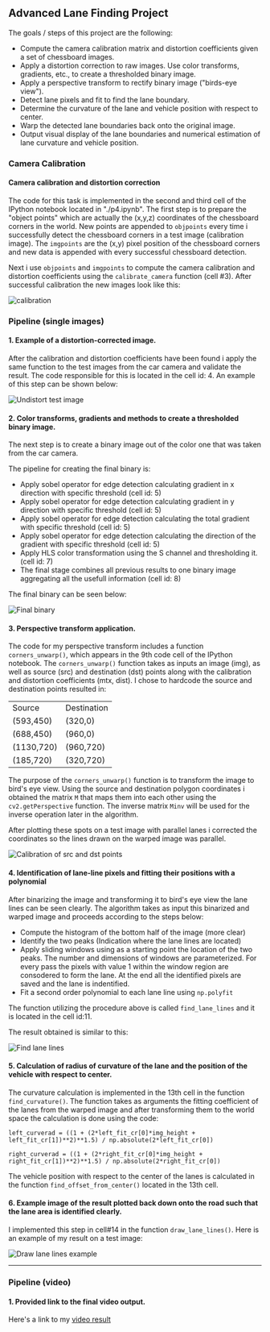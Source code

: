 ## Advanced Lane Finding Project ##

The goals / steps of this project are the following:

- Compute the camera calibration matrix and distortion coefficients given a set of chessboard images.
- Apply a distortion correction to raw images.
Use color transforms, gradients, etc., to create a thresholded binary image.
- Apply a perspective transform to rectify binary image ("birds-eye view").
- Detect lane pixels and fit to find the lane boundary.
- Determine the curvature of the lane and vehicle position with respect to center.
- Warp the detected lane boundaries back onto the original image.
- Output visual display of the lane boundaries and numerical estimation of lane curvature and vehicle position.

### Camera Calibration ###

#### Camera calibration and distortion correction ####

The code for this task is implemented in the second and third cell of the IPython notebook located in "./p4.ipynb". The first step is to prepare the "object points" which are actually the (x,y,z) coordinates of the chessboard corners in the world. New points are appended to `objpoints` every time i successfully detect  the chessboard corners in a test image (calibration image). The `imgpoints` are the (x,y) pixel position of the chessboard corners and new data is appended with every successful chessboard detection. 

Next i use `objpoints` and `imgpoints` to compute the camera calibration and distortion coefficients using the `calibrate_camera` function (cell #3). After successful calibration the new images look like this:

![calibration](http://i.imgur.com/5691uQH.jpg)

### Pipeline (single images)

#### 1. Example of a distortion-corrected image.
After the calibration and distortion coefficients have been found i apply the same function to the test images from the car camera and validate the result. The code responsible for this is located in the cell id: 4.  An example of this step can be shown below:

![Undistort test image](http://i.imgur.com/xOnsoVc.jpg)

#### 2. Color transforms, gradients and methods to create a thresholded binary image. 

The next step is to create a binary image out of the color one that was taken from the car camera. 

The pipeline for creating the final binary is:

- Apply sobel operator for edge detection calculating gradient in x direction with specific threshold (cell id: 5)
- Apply sobel operator for edge detection calculating gradient in y direction with specific threshold (cell id: 5)
- Apply sobel operator for edge detection calculating the total gradient with specific threshold (cell id: 5)
- Apply sobel operator for edge detection calculating the direction of the gradient with specific threshold (cell id: 5)
- Apply HLS color transformation using the S channel and thresholding it. (cell id: 7)
- The final stage combines all previous results to one binary image aggregating all the usefull information (cell id: 8)

The final binary can be seen below:

![Final binary](http://i.imgur.com/pLztpUs.jpg)

#### 3. Perspective transform application.

The code for my perspective transform includes a function `corners_unwarp()`, which appears in the 9th code cell of the IPython notebook. The `corners_unwarp()` function takes as inputs an image (img), as well as source (src) and destination (dst) points along with the calibration and distortion coefficients (mtx, dist). I chose to hardcode the source and destination points resulted in:

<table>
	<tr>
        <td>Source</td>
		<td>Destination</td>
    </tr>
    <tr>
        <td>(593,450)</td>
		<td>(320,0)</td>
    </tr>
<tr>
        <td>(688,450)</td>
		<td>(960,0)</td>
    </tr>
<tr>
        <td>(1130,720)</td>
		<td>(960,720)</td>
    </tr>
<tr>
        <td>(185,720)</td>
		<td>(320,720)</td>
    </tr>
</table>

The purpose of the `corners_unwarp()` function is to transform the image to bird's eye view. Using the source and destination polygon coordinates i obtained the matrix `M` that maps them into each other using the `cv2.getPerspective` function. The inverse matrix `Minv` will be used for the inverse operation later in the algorithm.

After plotting these spots on a test image with parallel lanes i corrected the coordinates so the lines drawn on the warped image was parallel.

![Calibration of src and dst points](http://i.imgur.com/pI1S6LT.jpg)

#### 4. Identification of lane-line pixels and fitting their positions with a polynomial

After binarizing the image and transforming it to bird's eye view the lane lines can be seen clearly. The algorithm takes as input this binarized and warped image and proceeds according to the steps below:

- Compute the histogram of the bottom half of the image (more clear)
- Identify the two peaks (Indication where the lane lines are located)
- Apply sliding windows using as a starting point the location of the two peaks. The number and dimensions of windows are parameterized. For every pass the pixels with value 1 within the window region are consodered to form the lane. At the end all the identified pixels are saved and the lane is indentified.
- Fit a second order polynomial to each lane line using `np.polyfit`

The function utilizing the procedure above is called `find_lane_lines` and it is located in the cell id:11.

The result obtained is similar to this:

![Find lane lines](http://i.imgur.com/kWMDsVr.jpg)

#### 5. Calculation of radius of curvature of the lane and the position of the vehicle with respect to center.

The curvature calculation is implemented in the 13th cell in the function `find_curvature()`.  The function takes as arguments the fitting coefficient of the lanes from the warped image and after transforming them to the world space the calculation is done using the code: 

	left_curverad = ((1 + (2*left_fit_cr[0]*img_height + left_fit_cr[1])**2)**1.5) / np.absolute(2*left_fit_cr[0])

    right_curverad = ((1 + (2*right_fit_cr[0]*img_height + right_fit_cr[1])**2)**1.5) / np.absolute(2*right_fit_cr[0])
 
The vehicle position with respect to the center of the lanes is calculated in the function `find_offset_from_center()` located in the 13th cell.

#### 6. Example image of the result plotted back down onto the road such that the lane area is identified clearly.

I implemented this step in cell#14 in the function `draw_lane_lines()`.  Here is an example of my result on a test image:

![Draw lane lines example](http://i.imgur.com/H5PFOok.jpg)

---

### Pipeline (video)

#### 1. Provided link to the final video output.

Here's a link to my  [video result](./project_video_result.mp4)

